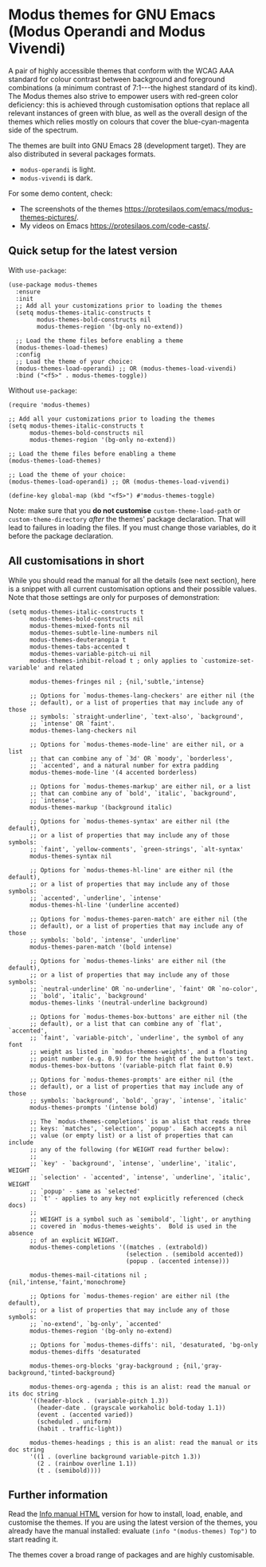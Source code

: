 # Modus themes for GNU Emacs (Modus Operandi and Modus Vivendi)

A pair of highly accessible themes that conform with the WCAG AAA
standard for colour contrast between background and foreground
combinations (a minimum contrast of 7:1---the highest standard of its
kind).  The Modus themes also strive to empower users with red-green
color deficiency: this is achieved through customisation options that
replace all relevant instances of green with blue, as well as the
overall design of the themes which relies mostly on colours that cover
the blue-cyan-magenta side of the spectrum.

The themes are built into GNU Emacs 28 (development target).  They are
also distributed in several packages formats.

+ `modus-operandi` is light.
+ `modus-vivendi` is dark.

For some demo content, check:

+ The screenshots of the themes <https://protesilaos.com/emacs/modus-themes-pictures/>.
+ My videos on Emacs <https://protesilaos.com/code-casts/>.

## Quick setup for the latest version

With `use-package`:

```elisp
(use-package modus-themes
  :ensure
  :init
  ;; Add all your customizations prior to loading the themes
  (setq modus-themes-italic-constructs t
        modus-themes-bold-constructs nil
        modus-themes-region '(bg-only no-extend))

  ;; Load the theme files before enabling a theme
  (modus-themes-load-themes)
  :config
  ;; Load the theme of your choice:
  (modus-themes-load-operandi) ;; OR (modus-themes-load-vivendi)
  :bind ("<f5>" . modus-themes-toggle))
```

Without `use-package`:

```elisp
(require 'modus-themes)

;; Add all your customizations prior to loading the themes
(setq modus-themes-italic-constructs t
      modus-themes-bold-constructs nil
      modus-themes-region '(bg-only no-extend))

;; Load the theme files before enabling a theme
(modus-themes-load-themes)

;; Load the theme of your choice:
(modus-themes-load-operandi) ;; OR (modus-themes-load-vivendi)

(define-key global-map (kbd "<f5>") #'modus-themes-toggle)
```

Note: make sure that you **do not customise** `custom-theme-load-path`
or `custom-theme-directory` _after_ the themes' package declaration.
That will lead to failures in loading the files.  If you must change
those variables, do it before the package declaration.

## All customisations in short

While you should read the manual for all the details (see next section),
here is a snippet with all current customisation options and their
possible values.  Note that those settings are only for purposes of
demonstration:

```elisp
(setq modus-themes-italic-constructs t
      modus-themes-bold-constructs nil
      modus-themes-mixed-fonts nil
      modus-themes-subtle-line-numbers nil
      modus-themes-deuteranopia t
      modus-themes-tabs-accented t
      modus-themes-variable-pitch-ui nil
      modus-themes-inhibit-reload t ; only applies to `customize-set-variable' and related

      modus-themes-fringes nil ; {nil,'subtle,'intense}

      ;; Options for `modus-themes-lang-checkers' are either nil (the
      ;; default), or a list of properties that may include any of those
      ;; symbols: `straight-underline', `text-also', `background',
      ;; `intense' OR `faint'.
      modus-themes-lang-checkers nil

      ;; Options for `modus-themes-mode-line' are either nil, or a list
      ;; that can combine any of `3d' OR `moody', `borderless',
      ;; `accented', and a natural number for extra padding
      modus-themes-mode-line '(4 accented borderless)

      ;; Options for `modus-themes-markup' are either nil, or a list
      ;; that can combine any of `bold', `italic', `background',
      ;; `intense'.
      modus-themes-markup '(background italic)

      ;; Options for `modus-themes-syntax' are either nil (the default),
      ;; or a list of properties that may include any of those symbols:
      ;; `faint', `yellow-comments', `green-strings', `alt-syntax'
      modus-themes-syntax nil

      ;; Options for `modus-themes-hl-line' are either nil (the default),
      ;; or a list of properties that may include any of those symbols:
      ;; `accented', `underline', `intense'
      modus-themes-hl-line '(underline accented)

      ;; Options for `modus-themes-paren-match' are either nil (the
      ;; default), or a list of properties that may include any of those
      ;; symbols: `bold', `intense', `underline'
      modus-themes-paren-match '(bold intense)

      ;; Options for `modus-themes-links' are either nil (the default),
      ;; or a list of properties that may include any of those symbols:
      ;; `neutral-underline' OR `no-underline', `faint' OR `no-color',
      ;; `bold', `italic', `background'
      modus-themes-links '(neutral-underline background)

      ;; Options for `modus-themes-box-buttons' are either nil (the
      ;; default), or a list that can combine any of `flat', `accented',
      ;; `faint', `variable-pitch', `underline', the symbol of any font
      ;; weight as listed in `modus-themes-weights', and a floating
      ;; point number (e.g. 0.9) for the height of the button's text.
      modus-themes-box-buttons '(variable-pitch flat faint 0.9)

      ;; Options for `modus-themes-prompts' are either nil (the
      ;; default), or a list of properties that may include any of those
      ;; symbols: `background', `bold', `gray', `intense', `italic'
      modus-themes-prompts '(intense bold)

      ;; The `modus-themes-completions' is an alist that reads three
      ;; keys: `matches', `selection', `popup'.  Each accepts a nil
      ;; value (or empty list) or a list of properties that can include
      ;; any of the following (for WEIGHT read further below):
      ;;
      ;; `key' - `background', `intense', `underline', `italic', WEIGHT
      ;; `selection' - `accented', `intense', `underline', `italic', WEIGHT
      ;; `popup' - same as `selected'
      ;; `t' - applies to any key not explicitly referenced (check docs)
      ;;
      ;; WEIGHT is a symbol such as `semibold', `light', or anything
      ;; covered in `modus-themes-weights'.  Bold is used in the absence
      ;; of an explicit WEIGHT.
      modus-themes-completions '((matches . (extrabold))
                                 (selection . (semibold accented))
                                 (popup . (accented intense)))

      modus-themes-mail-citations nil ; {nil,'intense,'faint,'monochrome}

      ;; Options for `modus-themes-region' are either nil (the default),
      ;; or a list of properties that may include any of those symbols:
      ;; `no-extend', `bg-only', `accented'
      modus-themes-region '(bg-only no-extend)

      ;; Options for `modus-themes-diffs': nil, 'desaturated, 'bg-only
      modus-themes-diffs 'desaturated

      modus-themes-org-blocks 'gray-background ; {nil,'gray-background,'tinted-background}

      modus-themes-org-agenda ; this is an alist: read the manual or its doc string
      '((header-block . (variable-pitch 1.3))
        (header-date . (grayscale workaholic bold-today 1.1))
        (event . (accented varied))
        (scheduled . uniform)
        (habit . traffic-light))

      modus-themes-headings ; this is an alist: read the manual or its doc string
      '((1 . (overline background variable-pitch 1.3))
        (2 . (rainbow overline 1.1))
        (t . (semibold))))
```

## Further information

Read the [Info manual HTML](https://protesilaos.com/emacs/modus-themes)
version for how to install, load, enable, and customise the themes.  If
you are using the latest version of the themes, you already have the
manual installed: evaluate `(info "(modus-themes) Top")` to start
reading it.

The themes cover a broad range of packages and are highly customisable.
